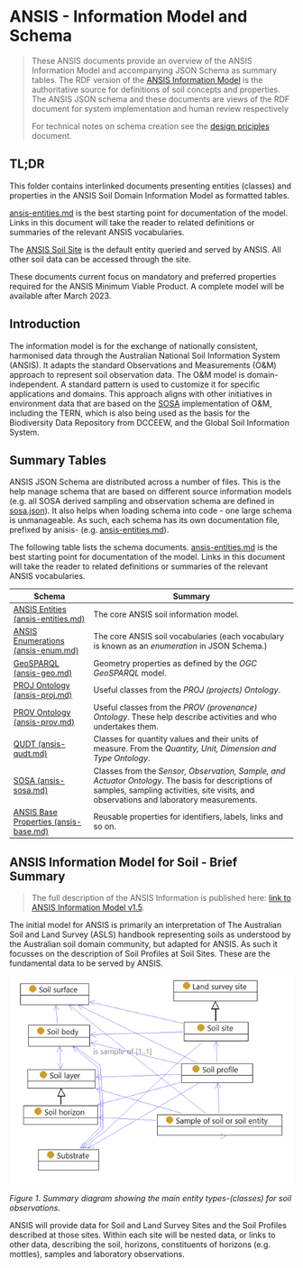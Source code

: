 # ANSIS - Information Model and Schema

> These ANSIS documents provide an overview of the ANSIS Information Model and accompanying
> JSON Schema as summary tables. The RDF version of the [ANSIS Information Model](https://github.com/ANZSoilData/def-au-domain/blob/main/rdf/domain.ttl)
> is the authoritative source for definitions of soil concepts and properties. The ANSIS JSON schema
> and these documents are views of the RDF document for system implementation and human review
> respectively
>
> For technical notes on schema creation see the [design priciples](./design-principles.md) document.

## TL;DR
This folder contains interlinked documents presenting entities (classes) and properties in the
ANSIS Soil Domain Information Model as formatted tables.

[ansis-entities.md](./ansis-entities.md) is the best starting point for documentation of the model.
Links in this document will take the reader to related definitions or summaries of the relevant
ANSIS vocabularies.

The [ANSIS Soil Site](./ansis-entities.md#ansissoilsite) is the default entity queried and served by
ANSIS. All other soil data can be accessed through the site.

These documents current focus on mandatory and preferred properties required for the ANSIS Minimum
Viable Product. A complete model will be available after March 2023.

## Introduction
The information model is for the exchange of nationally consistent, harmonised data through the
Australian National Soil Information System (ANSIS). It adapts the standard Observations and
Measurements (O&M) approach to represent soil observation data. The O&M model is domain-independent.
A standard pattern is used to customize it for specific applications and domains. This approach
aligns with other initiatives in environment data that are based on the [SOSA](https://www.w3.org/TR/vocab-ssn/)
implementation of O&M, including the TERN, which is also being used as the basis for the
Biodiversity Data Repository from DCCEEW, and the Global Soil Information System.

## Summary Tables
ANSIS JSON Schema are distributed across a number of files. This is the help manage schema that are
based on different source information models (e.g. all SOSA derived sampling and observation schema
are defined in [sosa.json](../schema/domain/2023-06-30/sosa.json)). It also helps when loading
schema into code - one large schema is unmanageable. As such, each schema has its own documentation
file, prefixed by anisis- (e.g. [ansis-entities.md](./ansis-entities.md)).

The following table lists the schema documents. [ansis-entities.md](./ansis-entities.md) is the best
starting point for documentation of the model. Links in this document will take the reader to
related definitions or summaries of the relevant ANSIS vocabularies.

| Schema | Summary |
| ------ | ------- |
| [ANSIS Entities (ansis-entities.md)](./ansis-entities.md) | The core ANSIS soil information model. |
| [ANSIS Enumerations (ansis-enum.md)](./ansis-enum.md) | The core ANSIS soil vocabularies (each vocabulary is known as an *enumeration* in JSON Schema.) |
| [GeoSPARQL (ansis-geo.md)](./ansis-geo.md) | Geometry properties as defined by the *OGC GeoSPARQL* model. |
| [PROJ Ontology (ansis-proj.md)](./ansis-proj.md) | Useful classes from the *PROJ (projects) Ontology*. |
| [PROV Ontology (ansis-prov.md)](./ansis-prov.md) | Useful classes from the *PROV (provenance) Ontology*. These help describe activities and who undertakes them. |
| [QUDT (ansis-qudt.md)](./ansis-qudt.md) | Classes for quantity values and their units of measure. From the *Quantity, Unit, Dimension and Type Ontology*. |
| [SOSA (ansis-sosa.md)](./ansis-sosa.md) | Classes from the *Sensor, Observation, Sample, and Actuator Ontology*. The basis for descriptions of samples, sampling activities, site visits, and observations and laboratory measurements. | 
| [ANSIS Base Properties (ansis-base.md)](./ansis-base.md) | Reusable properties for identifiers, labels, links and so on. |

## ANSIS Information Model for Soil - Brief Summary
> The full description of the ANSIS Information is published here:
> [link to ANSIS Information Model v1.5]().

The initial model for ANSIS is primarily an interpretation of The Australian Soil and Land Survey
(ASLS) handbook representing soils as understood by the Australian soil domain community, but
adapted for ANSIS. As such it focusses on the description of Soil Profiles at Soil Sites. These are
the fundamental data to be served by ANSIS.

![ansis - overview](../figs/ansis-overview-noatts.png)

*Figure 1. Summary diagram showing the main entity types-(classes) for soil observations.*

ANSIS will provide data for Soil and Land Survey Sites and the Soil Profiles described at those
sites. Within each site will be nested data, or links to other data, describing the soil, horizons,
constituents of horizons (e.g. mottles), samples and laboratory observations.